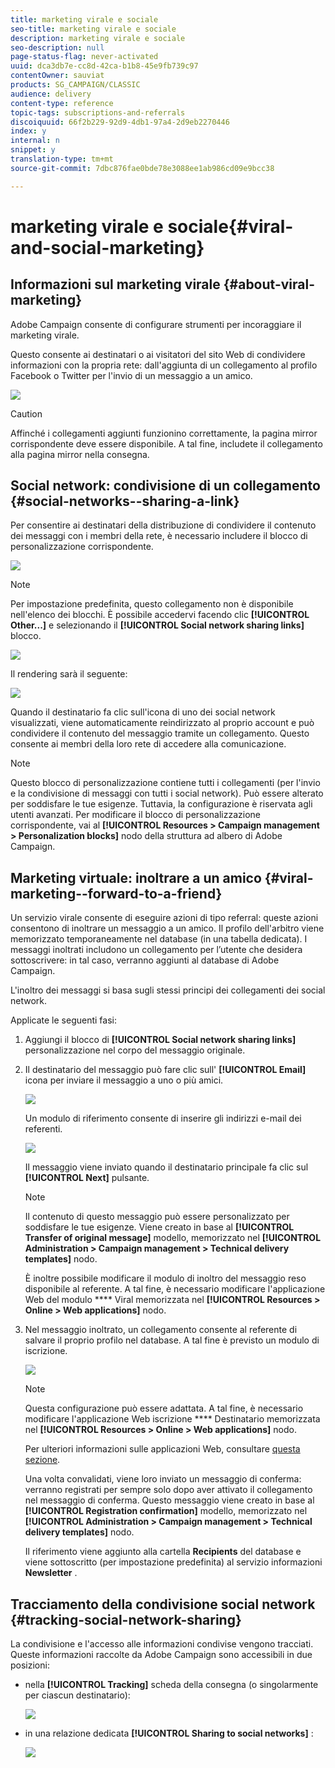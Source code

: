 ```yaml
---
title: marketing virale e sociale
seo-title: marketing virale e sociale
description: marketing virale e sociale
seo-description: null
page-status-flag: never-activated
uuid: dca3db7e-cc8d-42ca-b1b8-45e9fb739c97
contentOwner: sauviat
products: SG_CAMPAIGN/CLASSIC
audience: delivery
content-type: reference
topic-tags: subscriptions-and-referrals
discoiquuid: 66f2b229-92d9-4db1-97a4-2d9eb2270446
index: y
internal: n
snippet: y
translation-type: tm+mt
source-git-commit: 7dbc876fae0bde78e3088ee1ab986cd09e9bcc38

---
```



# marketing virale e sociale{#viral-and-social-marketing}

## Informazioni sul marketing virale {#about-viral-marketing}

Adobe Campaign consente di configurare strumenti per incoraggiare il marketing virale.

Questo consente ai destinatari o ai visitatori del sito Web di condividere informazioni con la propria rete: dall&#39;aggiunta di un collegamento al profilo Facebook o Twitter per l&#39;invio di un messaggio a un amico.

![](assets/s_ncs_user_viral_icons.png)

>[!CAUTION]
>
>Affinché i collegamenti aggiunti funzionino correttamente, la pagina mirror corrispondente deve essere disponibile. A tal fine, includete il collegamento alla pagina mirror nella consegna.

## Social network: condivisione di un collegamento {#social-networks--sharing-a-link}

Per consentire ai destinatari della distribuzione di condividere il contenuto dei messaggi con i membri della rete, è necessario includere il blocco di personalizzazione corrispondente.

![](assets/s_ncs_user_viral_add_link.png)

>[!NOTE]
>
>Per impostazione predefinita, questo collegamento non è disponibile nell&#39;elenco dei blocchi. È possibile accedervi facendo clic **[!UICONTROL Other...]** e selezionando il **[!UICONTROL Social network sharing links]** blocco.

![](assets/s_ncs_user_viral_add_link_via_others.png)

Il rendering sarà il seguente:

![](assets/s_ncs_user_viral_add_link_rendering.png)

Quando il destinatario fa clic sull&#39;icona di uno dei social network visualizzati, viene automaticamente reindirizzato al proprio account e può condividere il contenuto del messaggio tramite un collegamento. Questo consente ai membri della loro rete di accedere alla comunicazione.

>[!NOTE]
>
>Questo blocco di personalizzazione contiene tutti i collegamenti (per l&#39;invio e la condivisione di messaggi con tutti i social network). Può essere alterato per soddisfare le tue esigenze. Tuttavia, la configurazione è riservata agli utenti avanzati. Per modificare il blocco di personalizzazione corrispondente, vai al **[!UICONTROL Resources > Campaign management > Personalization blocks]** nodo della struttura ad albero di Adobe Campaign.

## Marketing virtuale: inoltrare a un amico {#viral-marketing--forward-to-a-friend}

Un servizio virale consente di eseguire azioni di tipo referral: queste azioni consentono di inoltrare un messaggio a un amico. Il profilo dell&#39;arbitro viene memorizzato temporaneamente nel database (in una tabella dedicata). I messaggi inoltrati includono un collegamento per l’utente che desidera sottoscrivere: in tal caso, verranno aggiunti al database di Adobe Campaign.

L&#39;inoltro dei messaggi si basa sugli stessi principi dei collegamenti dei social network.

Applicate le seguenti fasi:

1. Aggiungi il blocco di **[!UICONTROL Social network sharing links]** personalizzazione nel corpo del messaggio originale.
1. Il destinatario del messaggio può fare clic sull&#39; **[!UICONTROL Email]** icona per inviare il messaggio a uno o più amici.

   ![](assets/s_ncs_user_viral_email_link.png)

   Un modulo di riferimento consente di inserire gli indirizzi e-mail dei referenti.

   ![](assets/s_ncs_user_viral_email_msg.png)

   Il messaggio viene inviato quando il destinatario principale fa clic sul **[!UICONTROL Next]** pulsante.

   >[!NOTE]
   >
   >Il contenuto di questo messaggio può essere personalizzato per soddisfare le tue esigenze. Viene creato in base al **[!UICONTROL Transfer of original message]** modello, memorizzato nel **[!UICONTROL Administration > Campaign management > Technical delivery templates]** nodo.
   >
   >È inoltre possibile modificare il modulo di inoltro del messaggio reso disponibile al referente. A tal fine, è necessario modificare l&#39;applicazione Web del modulo **** Viral memorizzata nel **[!UICONTROL Resources > Online > Web applications]** nodo.

1. Nel messaggio inoltrato, un collegamento consente al referente di salvare il proprio profilo nel database. A tal fine è previsto un modulo di iscrizione.

   ![](assets/s_ncs_user_viral_create_account_form.png)

   >[!NOTE]
   >
   >Questa configurazione può essere adattata. A tal fine, è necessario modificare l&#39;applicazione Web iscrizione **** Destinatario memorizzata nel **[!UICONTROL Resources > Online > Web applications]** nodo.
   >
   >Per ulteriori informazioni sulle applicazioni Web, consultare [questa sezione](../../web/using/about-web-applications.md).

   Una volta convalidati, viene loro inviato un messaggio di conferma: verranno registrati per sempre solo dopo aver attivato il collegamento nel messaggio di conferma. Questo messaggio viene creato in base al **[!UICONTROL Registration confirmation]** modello, memorizzato nel **[!UICONTROL Administration > Campaign management > Technical delivery templates]** nodo.

   Il riferimento viene aggiunto alla cartella **Recipients** del database e viene sottoscritto (per impostazione predefinita) al servizio informazioni **Newsletter** .

## Tracciamento della condivisione social network {#tracking-social-network-sharing}

La condivisione e l&#39;accesso alle informazioni condivise vengono tracciati. Queste informazioni raccolte da Adobe Campaign sono accessibili in due posizioni:

* nella **[!UICONTROL Tracking]** scheda della consegna (o singolarmente per ciascun destinatario):

   ![](assets/s_ncs_user_network_del_tracking_tab.png)

* in una relazione dedicata **[!UICONTROL Sharing to social networks]** :

   ![](assets/s_ncs_user_viral_report.png)

